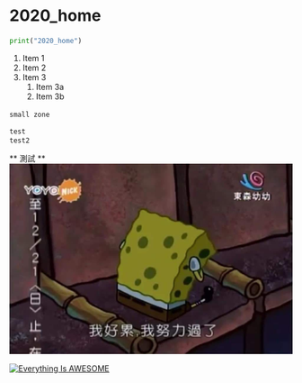 # 2020_home

```python
print("2020_home")
```
1. Item 1
1. Item 2
1. Item 3
   1. Item 3a
   1. Item 3b
   
`small zone`

```big zone
test
test2
```
** 測試 **
[![哭哭海綿](./S__16949284.jpg)](https://www.youtube.com/watch?v=StTqXEQ21-Y "Everything Is AWESOME")

[![Everything Is AWESOME](https://img.youtube.com/vi/StTqXEQ2l-Y/0.jpg)](https://www.youtube.com/watch?v=StTqXEQ2l-Y "Everything Is AWESOME")
